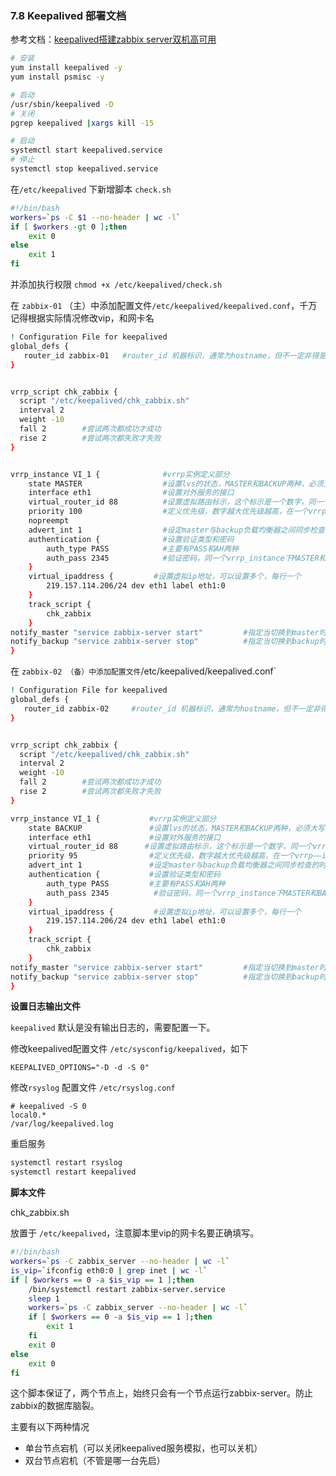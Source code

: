 ### 7.8  Keepalived 部署文档

参考文档：[keepalived搭建zabbix server双机高可用](https://segmentfault.com/a/1190000008684320)

```bash
# 安装
yum install keepalived -y
yum install psmisc -y

# 启动
/usr/sbin/keepalived -D
# 关闭
pgrep keepalived |xargs kill -15

# 启动
systemctl start keepalived.service
# 停止
systemctl stop keepalived.service
```

在`/etc/keepalived` 下新增脚本 `check.sh`

```bash
#!/bin/bash
workers=`ps -C $1 --no-header | wc -l`
if [ $workers -gt 0 ];then
    exit 0 
else
    exit 1
fi
```

并添加执行权限 `chmod +x /etc/keepalived/check.sh`

在 `zabbix-01` （主）中添加配置文件`/etc/keepalived/keepalived.conf`，千万记得根据实际情况修改vip，和网卡名

```bash
! Configuration File for keepalived
global_defs {
   router_id zabbix-01   #router_id 机器标识，通常为hostname，但不一定非得是hostname。故障发生时，邮件通知会用到。
}


vrrp_script chk_zabbix {
  script "/etc/keepalived/chk_zabbix.sh"
  interval 2
  weight -10 
  fall 2        #尝试两次都成功才成功
  rise 2        #尝试两次都失败才失败
}


vrrp_instance VI_1 {              #vrrp实例定义部分
    state MASTER                  #设置lvs的状态，MASTER和BACKUP两种，必须大写 
    interface eth1                #设置对外服务的接口
    virtual_router_id 88          #设置虚拟路由标示，这个标示是一个数字，同一个vrrp实例使用唯一标示 
    priority 100                  #定义优先级，数字越大优先级越高，在一个vrrp——instance下，master的优先级必须大于backup
    nopreempt
    advert_int 1                  #设定master与backup负载均衡器之间同步检查的时间间隔，单位是秒
    authentication {              #设置验证类型和密码
        auth_type PASS            #主要有PASS和AH两种
        auth_pass 2345            #验证密码，同一个vrrp_instance下MASTER和BACKUP密码必须相同
    }
    virtual_ipaddress {         #设置虚拟ip地址，可以设置多个，每行一个
        219.157.114.206/24 dev eth1 label eth1:0
    }
    track_script {
        chk_zabbix
    }
notify_master "service zabbix-server start"         #指定当切换到master时，执行的脚本
notify_backup "service zabbix-server stop"          #指定当切换到backup时，执行的脚本
}


```

在 `zabbix-02 （备）中添加配置文件`/etc/keepalived/keepalived.conf`

```bash
! Configuration File for keepalived
global_defs {
   router_id zabbix-02     #router_id 机器标识，通常为hostname，但不一定非得是hostname。故障发生时，邮件通知会用到。
}


vrrp_script chk_zabbix {
  script "/etc/keepalived/chk_zabbix.sh"
  interval 2
  weight -10 
  fall 2        #尝试两次都成功才成功
  rise 2        #尝试两次都失败才失败
}

vrrp_instance VI_1 {           #vrrp实例定义部分
    state BACKUP               #设置lvs的状态，MASTER和BACKUP两种，必须大写 
    interface eth1             #设置对外服务的接口
    virtual_router_id 88      #设置虚拟路由标示，这个标示是一个数字，同一个vrrp实例使用唯一标示 
    priority 95                #定义优先级，数字越大优先级越高，在一个vrrp——instance下，master的优先级必须大于backup
    advert_int 1               #设定master与backup负载均衡器之间同步检查的时间间隔，单位是秒
    authentication {           #设置验证类型和密码
        auth_type PASS         #主要有PASS和AH两种
        auth_pass 2345          #验证密码，同一个vrrp_instance下MASTER和BACKUP密码必须相同
    }
    virtual_ipaddress {         #设置虚拟ip地址，可以设置多个，每行一个
        219.157.114.206/24 dev eth1 label eth1:0 
    }
    track_script {
        chk_zabbix
    }
notify_master "service zabbix-server start"         #指定当切换到master时，执行的脚本
notify_backup "service zabbix-server stop"          #指定当切换到backup时，执行的脚本
}

```

**设置日志输出文件**

`keepalived` 默认是没有输出日志的，需要配置一下。

修改keepalived配置文件 `/etc/sysconfig/keepalived`，如下

```
KEEPALIVED_OPTIONS="-D -d -S 0"
```

修改`rsyslog` 配置文件 `/etc/rsyslog.conf`

```
# keepalived -S 0 
local0.*                                                /var/log/keepalived.log
```

重启服务

```bash
systemctl restart rsyslog
systemctl restart keepalived
```

**脚本文件**

chk_zabbix.sh

放置于 `/etc/keepalived`，注意脚本里vip的网卡名要正确填写。

```bash
#!/bin/bash
workers=`ps -C zabbix_server --no-header | wc -l`
is_vip=`ifconfig eth0:0 | grep inet | wc -l`
if [ $workers == 0 -a $is_vip == 1 ];then
    /bin/systemctl restart zabbix-server.service
    sleep 1
    workers=`ps -C zabbix_server --no-header | wc -l`
    if [ $workers == 0 -a $is_vip == 1 ];then
        exit 1
    fi
    exit 0
else
    exit 0
fi
```

这个脚本保证了，两个节点上，始终只会有一个节点运行zabbix-server。防止zabbix的数据库脑裂。

主要有以下两种情况

- 单台节点宕机（可以关闭keepalived服务模拟，也可以关机）
- 双台节点宕机（不管是哪一台先启）



